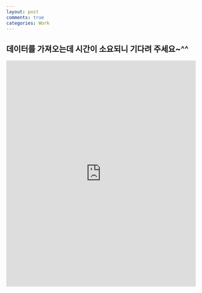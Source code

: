 ```yaml
---
layout: post
comments: true
categories: Work
---
```

## 데이터를 가져오는데 시간이 소요되니 기다려 주세요~^^
<iframe width="100%" height="600" src="https://datastudio.google.com/embed/reporting/1k-qiz23tg4tQJS1RuT8-lbgxh1dEk5tT/page/9Sks" frameborder="0" style="border:0" allowfullscreen></iframe>
